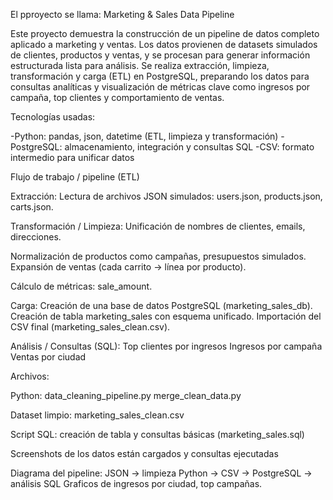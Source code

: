 El pproyecto se llama: Marketing & Sales Data Pipeline

Este proyecto demuestra la construcción de un pipeline de datos completo aplicado a marketing y ventas.
Los datos provienen de datasets simulados de clientes, productos y ventas, y se procesan para generar información estructurada lista para análisis.
Se realiza extracción, limpieza, transformación y carga (ETL) en PostgreSQL, preparando los datos para consultas analíticas y 
visualización de métricas clave como ingresos por campaña, top clientes y comportamiento de ventas.

Tecnologías usadas:

-Python: pandas, json, datetime (ETL, limpieza y transformación)
-PostgreSQL: almacenamiento, integración y consultas SQL
-CSV: formato intermedio para unificar datos

Flujo de trabajo / pipeline (ETL)

Extracción:
Lectura de archivos JSON simulados: users.json, products.json, carts.json.

Transformación / Limpieza:
Unificación de nombres de clientes, emails, direcciones.

Normalización de productos como campañas, presupuestos simulados.
Expansión de ventas (cada carrito → línea por producto).

Cálculo de métricas: sale_amount.

Carga:
Creación de una base de datos PostgreSQL (marketing_sales_db).
Creación de tabla marketing_sales con esquema unificado.
Importación del CSV final (marketing_sales_clean.csv).

Análisis / Consultas (SQL):
Top clientes por ingresos
Ingresos por campaña
Ventas por ciudad

Archivos:

Python: 
data_cleaning_pipeline.py 
merge_clean_data.py

Dataset limpio: 
marketing_sales_clean.csv

Script SQL: 
creación de tabla y consultas básicas (marketing_sales.sql)

Screenshots de los datos están cargados y consultas ejecutadas

Diagrama del pipeline: JSON → limpieza Python → CSV → PostgreSQL → análisis SQL
Graficos de ingresos por ciudad, top campañas.
